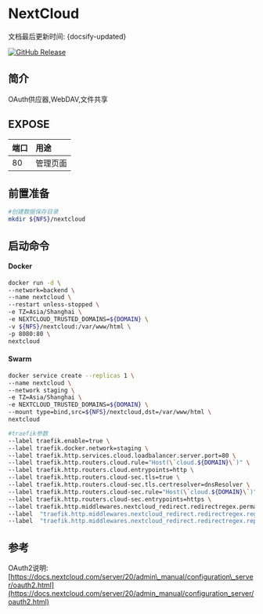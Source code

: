# NextCloud

文档最后更新时间: {docsify-updated}

[![GitHub Release](https://img.shields.io/github/release/nextcloud/server.svg)](https://github.com/nextcloud/server/releases/latest)

## 简介

OAuth供应器,WebDAV,文件共享

## EXPOSE

| 端口 | 用途 |
| :--- | :--- |
| 80 | 管理页面 |



## 前置准备

```bash
#创建数据保存目录
mkdir ${NFS}/nextcloud
```

## 启动命令

<!-- tabs:start -->
#### **Docker**
```bash
docker run -d \
--network=backend \
--name nextcloud \
--restart unless-stopped \
-e TZ=Asia/Shanghai \
-e NEXTCLOUD_TRUSTED_DOMAINS=${DOMAIN} \
-v ${NFS}/nextcloud:/var/www/html \
-p 8080:80 \
nextcloud
```


#### **Swarm**
```bash
docker service create --replicas 1 \
--name nextcloud \
--network staging \
-e TZ=Asia/Shanghai \
-e NEXTCLOUD_TRUSTED_DOMAINS=${DOMAIN} \
--mount type=bind,src=${NFS}/nextcloud,dst=/var/www/html \
nextcloud

#traefik参数
--label traefik.enable=true \
--label traefik.docker.network=staging \
--label traefik.http.services.cloud.loadbalancer.server.port=80 \
--label traefik.http.routers.cloud.rule="Host(\`cloud.${DOMAIN}\`)" \
--label traefik.http.routers.cloud.entrypoints=http \
--label traefik.http.routers.cloud-sec.tls=true \
--label traefik.http.routers.cloud-sec.tls.certresolver=dnsResolver \
--label traefik.http.routers.cloud-sec.rule="Host(\`cloud.${DOMAIN}\`)" \
--label traefik.http.routers.cloud-sec.entrypoints=https \
--label traefik.http.middlewares.nextcloud_redirect.redirectregex.permanent=true \
--label  "traefik.http.middlewares.nextcloud_redirect.redirectregex.regex=/.well-known/(card|cal)dav" \
--label  "traefik.http.middlewares.nextcloud_redirect.redirectregex.replacement=/remote.php/dav/" \
```

<!-- tabs:end -->



## 参考

OAuth2说明: [https://docs.nextcloud.com/server/20/admin\_manual/configuration\_server/oauth2.html](https://docs.nextcloud.com/server/20/admin_manual/configuration_server/oauth2.html)

